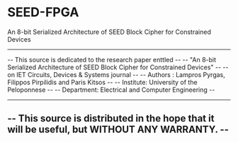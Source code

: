 # SEED-FPGA
An 8-bit Serialized Architecture of SEED Block Cipher for Constrained Devices

------------------------------------------------------------------------------------------------
--  This source is dedicated to the research paper enttled                                    --
--  "An 8-bit Serialized Architecture of SEED Block Cipher for Constrained Devices"           --
--  on IET Circuits, Devices & Systems journal                                                --
--  Authors : Lampros Pyrgas, Filippos Pirpilidis and Paris Kitsos                            --
--  Institute: University of the Peloponnese                                                  --
--  Department: Electrical and Computer Engineering                                           --
--                                                                                            --
--  This source is distributed in the hope that it will be useful, but WITHOUT ANY WARRANTY.  --
------------------------------------------------------------------------------------------------
